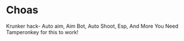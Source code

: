 # Choas
Krunker hack- Auto aim, Aim Bot, Auto Shoot, Esp, And More
You Need Tamperonkey for this to work!
